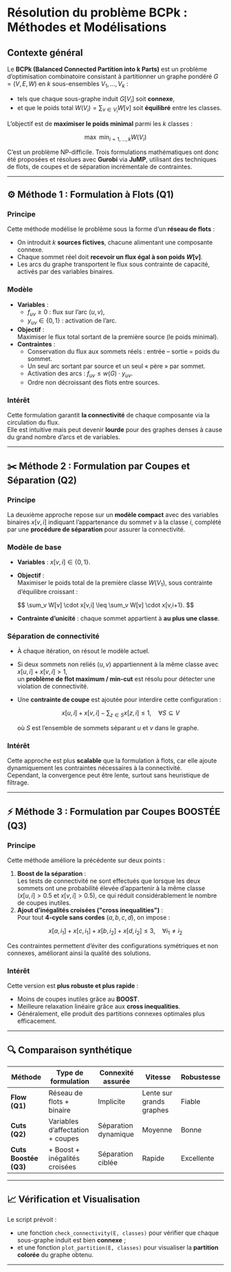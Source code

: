 # Résolution du problème BCPk : Méthodes et Modélisations

## Contexte général

Le **BCPk (Balanced Connected Partition into k Parts)** est un problème d’optimisation combinatoire consistant à partitionner un graphe pondéré $G = (V, E, W)$ en $k$ sous-ensembles $V_1, \dots, V_k$ :
- tels que chaque sous-graphe induit $G[V_i]$ soit **connexe**,  
- et que le poids total $W(V_i) = \sum_{v \in V_i} W[v]$ soit **équilibré** entre les classes.

L’objectif est de **maximiser le poids minimal** parmi les $k$ classes :

$$
\max \ \min_{i=1,\dots,k} W(V_i)
$$

C’est un problème NP-difficile. Trois formulations mathématiques ont donc été proposées et résolues avec **Gurobi** via **JuMP**, utilisant des techniques de flots, de coupes et de séparation incrémentale de contraintes.

---

## ⚙️ Méthode 1 : Formulation à Flots (Q1)

### Principe
Cette méthode modélise le problème sous la forme d’un **réseau de flots** :
- On introduit $k$ **sources fictives**, chacune alimentant une composante connexe.
- Chaque sommet réel doit **recevoir un flux égal à son poids $W[v]$**.
- Les arcs du graphe transportent le flux sous contrainte de capacité, activés par des variables binaires.

### Modèle
- **Variables** :
  - $f_{uv} \ge 0$ : flux sur l’arc $(u,v)$,
  - $y_{uv} \in \{0,1\}$ : activation de l’arc.
- **Objectif** :  
  Maximiser le flux total sortant de la première source (le poids minimal).
- **Contraintes** :
  - Conservation du flux aux sommets réels : entrée – sortie = poids du sommet.
  - Un seul arc sortant par source et un seul « père » par sommet.
  - Activation des arcs : $f_{uv} \le w(G) \cdot y_{uv}$.
  - Ordre non décroissant des flots entre sources.

### Intérêt
Cette formulation garantit **la connectivité** de chaque composante via la circulation du flux.  
Elle est intuitive mais peut devenir **lourde** pour des graphes denses à cause du grand nombre d’arcs et de variables.

---

## ✂️ Méthode 2 : Formulation par Coupes et Séparation (Q2)

### Principe
La deuxième approche repose sur un **modèle compact** avec des variables binaires $x[v,i]$ indiquant l’appartenance du sommet $v$ à la classe $i$, complété par une **procédure de séparation** pour assurer la connectivité.

### Modèle de base
- **Variables** : $x[v,i] \in \{0,1\}$.
- **Objectif** :  
  Maximiser le poids total de la première classe $W(V_1)$, sous contrainte d’équilibre croissant :

  $$
  \sum_v W[v] \cdot x[v,i] \leq \sum_v W[v] \cdot x[v,i+1}.
  $$

- **Contrainte d’unicité** : chaque sommet appartient à **au plus une classe**.

### Séparation de connectivité
- À chaque itération, on résout le modèle actuel.
- Si deux sommets non reliés $(u,v)$ appartiennent à la même classe avec $x[u,i] + x[v,i] > 1$,  
  un **problème de flot maximum / min-cut** est résolu pour détecter une violation de connectivité.
- Une **contrainte de coupe** est ajoutée pour interdire cette configuration :

  $$
  x[u,i] + x[v,i] - \sum_{z \in S} x[z,i] \le 1, \quad \forall S \subseteq V
  $$

  où $S$ est l’ensemble de sommets séparant $u$ et $v$ dans le graphe.

### Intérêt
Cette approche est plus **scalable** que la formulation à flots, car elle ajoute dynamiquement les contraintes nécessaires à la connectivité.  
Cependant, la convergence peut être lente, surtout sans heuristique de filtrage.

---

## ⚡ Méthode 3 : Formulation par Coupes BOOSTÉE (Q3)

### Principe
Cette méthode améliore la précédente sur deux points :
1. **Boost de la séparation** :  
   Les tests de connectivité ne sont effectués que lorsque les deux sommets ont une probabilité élevée d’appartenir à la même classe  
   ($x[u,i] > 0.5$ et $x[v,i] > 0.5$), ce qui réduit considérablement le nombre de coupes inutiles.
2. **Ajout d’inégalités croisées ("cross inequalities")** :  
  Pour tout **4-cycle sans cordes** $(a, b, c, d)$, on impose :

  $$
  x[a,i_1] + x[c,i_1] + x[b,i_2] + x[d,i_2] \le 3, \quad \forall i_1 \ne i_2
  $$

  Ces contraintes permettent d’éviter des configurations symétriques et non connexes, améliorant ainsi la qualité des solutions.

### Intérêt
Cette version est **plus robuste et plus rapide** :
- Moins de coupes inutiles grâce au **BOOST**.
- Meilleure relaxation linéaire grâce aux **cross inequalities**.
- Généralement, elle produit des partitions connexes optimales plus efficacement.

---

## 🔍 Comparaison synthétique

| Méthode | Type de formulation | Connexité assurée | Vitesse | Robustesse |
|----------|--------------------|-------------------|----------|-------------|
| **Flow (Q1)** | Réseau de flots + binaire | Implicite | Lente sur grands graphes | Fiable |
| **Cuts (Q2)** | Variables d’affectation + coupes | Séparation dynamique | Moyenne | Bonne |
| **Cuts Boostée (Q3)** | + Boost + inégalités croisées | Séparation ciblée | Rapide | Excellente |

---

## 📈 Vérification et Visualisation

Le script prévoit :
- une fonction `check_connectivity(E, classes)` pour vérifier que chaque sous-graphe induit est bien **connexe** ;
- et une fonction `plot_partition(E, classes)` pour visualiser la **partition colorée** du graphe obtenu.

---
